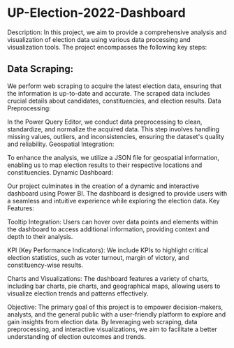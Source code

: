# UP-Election-2022-Dashboard
Description:
In this project, we aim to provide a comprehensive analysis and visualization of election data using various data processing and visualization tools. The project encompasses the following key steps:

## Data Scraping:

We perform web scraping to acquire the latest election data, ensuring that the information is up-to-date and accurate. The scraped data includes crucial details about candidates, constituencies, and election results.
Data Preprocessing:

In the Power Query Editor, we conduct data preprocessing to clean, standardize, and normalize the acquired data. This step involves handling missing values, outliers, and inconsistencies, ensuring the dataset's quality and reliability.
Geospatial Integration:

To enhance the analysis, we utilize a JSON file for geospatial information, enabling us to map election results to their respective locations and constituencies.
Dynamic Dashboard:

Our project culminates in the creation of a dynamic and interactive dashboard using Power BI. The dashboard is designed to provide users with a seamless and intuitive experience while exploring the election data.
Key Features:

Tooltip Integration: Users can hover over data points and elements within the dashboard to access additional information, providing context and depth to their analysis.

KPI (Key Performance Indicators): We include KPIs to highlight critical election statistics, such as voter turnout, margin of victory, and constituency-wise results.

Charts and Visualizations: The dashboard features a variety of charts, including bar charts, pie charts, and geographical maps, allowing users to visualize election trends and patterns effectively.

Objective:
The primary goal of this project is to empower decision-makers, analysts, and the general public with a user-friendly platform to explore and gain insights from election data. By leveraging web scraping, data preprocessing, and interactive visualizations, we aim to facilitate a better understanding of election outcomes and trends.
